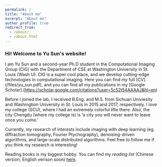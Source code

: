 ```yaml
---
permalink: /
title: "About me"
excerpt: "About me"
author_profile: true
redirect_from: 
  - /about/
  - /about.html
---
```

### Hi! Welcome to Yu Sun's website!
I am Yu Sun and a second-year Ph.D student in the Computational Imaging Group (CIG) with the Department of CSE at Washington University in St. Louis (Wash U). CIG is a super cool place, and we develop cutting-edge technologies in computational imaging. Here you can find my full [CV].(/files/yu_sun.pdf), and you can find all my publications in my [Google Scholar].(https://scholar.google.com/citations?user=5c52t54AAAAJ&hl=en)

Before I joined the lab, I received B.Eng. and M.S. from Sichuan Univiesity and Washingtion University in St. Louis in 2015 and 2017, respectively. I love my college (SCU), where I had an extremely colorful lifte there. Also, the city Chengdu (where my college is) is ‘a city you will never want to leave once you come.’

Currently, my research of interests include imaging with deep learning (eg. diffraction tomography, Fourier Ptychography), denoising-driven algorithms, and large-scale distributed algorithms. Feel free to follow me if you think my research is interesting! 

Reading books is my biggest hobby. You can find my *reading list* (Chinese version, English verison soon) [here](/files/reading_list.pdf).
